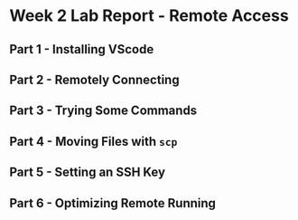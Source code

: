 # Week 2 Lab Report - Remote Access

## Part 1 - Installing VScode

## Part 2 - Remotely Connecting

## Part 3 - Trying Some Commands

## Part 4 - Moving Files with `scp`

## Part 5 - Setting an SSH Key

## Part 6 - Optimizing Remote Running


